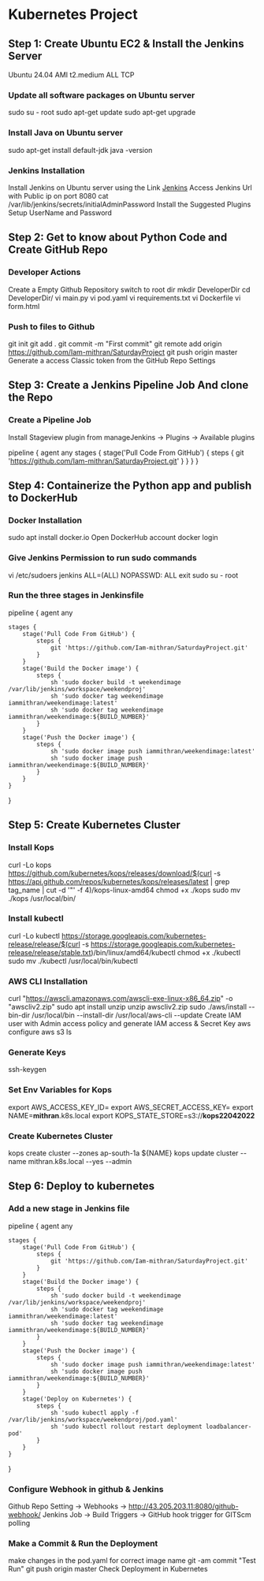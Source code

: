 # Kubernetes Project

## Step 1: Create Ubuntu EC2 & Install the Jenkins Server

Ubuntu 24.04 AMI
t2.medium
ALL TCP

### Update all software packages on Ubuntu server

sudo su - root
sudo apt-get update
sudo apt-get upgrade

### Install Java on Ubuntu server

sudo apt-get install default-jdk
java -version

### Jenkins Installation

Install Jenkins on Ubuntu server using the Link [Jenkins](https://www.jenkins.io/doc/book/installing/linux/#debianubuntu)
Access Jenkins Url with Public ip on port 8080
cat /var/lib/jenkins/secrets/initialAdminPassword
Install the Suggested Plugins
Setup UserName and Password

## Step 2: Get to know about Python Code and Create GitHub Repo

### Developer Actions

Create a Empty Github Repository
switch to root dir
mkdir DeveloperDir
cd DeveloperDir/
vi main.py
vi pod.yaml
vi requirements.txt
vi Dockerfile
vi form.html

### Push to files to Github

git init
git add .
git commit -m "First commit"
git remote add origin https://github.com/Iam-mithran/SaturdayProject
git push origin master
Generate a access Classic token from the GitHub Repo Settings

## Step 3: Create a Jenkins Pipeline Job And clone the Repo

### Create a Pipeline Job 

Install Stageview plugin from manageJenkins -> Plugins -> Available plugins

pipeline {
    agent any
    stages {
        stage('Pull Code From GitHub') {
            steps {
                git 'https://github.com/Iam-mithran/SaturdayProject.git'
            }
        }
    }
}

## Step 4: Containerize the Python app and publish to DockerHub

### Docker Installation

sudo apt install docker.io
Open DockerHub account
docker login

### Give Jenkins Permission to run sudo commands

vi /etc/sudoers
jenkins ALL=(ALL) NOPASSWD: ALL
exit
sudo su - root

### Run the three stages in Jenkinsfile

pipeline {
    agent any

    stages {
        stage('Pull Code From GitHub') {
            steps {
                git 'https://github.com/Iam-mithran/SaturdayProject.git'
            }
        }
        stage('Build the Docker image') {
            steps {
                sh 'sudo docker build -t weekendimage /var/lib/jenkins/workspace/weekendproj'
                sh 'sudo docker tag weekendimage iammithran/weekendimage:latest'
                sh 'sudo docker tag weekendimage iammithran/weekendimage:${BUILD_NUMBER}'
            }
        }
        stage('Push the Docker image') {
            steps {
                sh 'sudo docker image push iammithran/weekendimage:latest'
                sh 'sudo docker image push iammithran/weekendimage:${BUILD_NUMBER}'
            }
        }
    }
}

## Step 5: Create Kubernetes Cluster

### Install Kops
curl -Lo kops https://github.com/kubernetes/kops/releases/download/$(curl -s https://api.github.com/repos/kubernetes/kops/releases/latest | grep tag_name | cut -d '"' -f 4)/kops-linux-amd64
chmod +x ./kops
sudo mv ./kops /usr/local/bin/

### Install kubectl

curl -Lo kubectl https://storage.googleapis.com/kubernetes-release/release/$(curl -s https://storage.googleapis.com/kubernetes-release/release/stable.txt)/bin/linux/amd64/kubectl
chmod +x ./kubectl
sudo mv ./kubectl /usr/local/bin/kubectl

### AWS CLI Installation

curl "https://awscli.amazonaws.com/awscli-exe-linux-x86_64.zip" -o "awscliv2.zip"
sudo apt install unzip
unzip awscliv2.zip
sudo ./aws/install --bin-dir /usr/local/bin --install-dir /usr/local/aws-cli --update
Create IAM user with Admin access policy and generate IAM access & Secret Key
aws configure
aws s3 ls

### Generate Keys

ssh-keygen

### Set Env Variables for Kops

export AWS_ACCESS_KEY_ID=
export AWS_SECRET_ACCESS_KEY=
export NAME=**mithran**.k8s.local
export KOPS_STATE_STORE=s3://**kops22042022**

### Create Kubernetes Cluster

kops create cluster --zones ap-south-1a ${NAME}
kops update cluster --name mithran.k8s.local --yes --admin

## Step 6: Deploy to kubernetes

### Add a new stage in Jenkins file

pipeline {
    agent any

    stages {
        stage('Pull Code From GitHub') {
            steps {
                git 'https://github.com/Iam-mithran/SaturdayProject.git'
            }
        }
        stage('Build the Docker image') {
            steps {
                sh 'sudo docker build -t weekendimage /var/lib/jenkins/workspace/weekendproj'
                sh 'sudo docker tag weekendimage iammithran/weekendimage:latest'
                sh 'sudo docker tag weekendimage iammithran/weekendimage:${BUILD_NUMBER}'
            }
        }
        stage('Push the Docker image') {
            steps {
                sh 'sudo docker image push iammithran/weekendimage:latest'
                sh 'sudo docker image push iammithran/weekendimage:${BUILD_NUMBER}'
            }
        }
        stage('Deploy on Kubernetes') {
            steps {
                sh 'sudo kubectl apply -f /var/lib/jenkins/workspace/weekendproj/pod.yaml'
                sh 'sudo kubectl rollout restart deployment loadbalancer-pod'
            }
        }
    }
}

### Configure Webhook in github & Jenkins

Github Repo Setting -> Webhooks -> http://43.205.203.11:8080/github-webhook/
Jenkins Job -> Build Triggers -> GitHub hook trigger for GITScm polling

### Make a Commit & Run the Deployment

make changes in the pod.yaml for correct image name
git -am commit "Test Run"
git push origin master
Check Deployment in Kubernetes